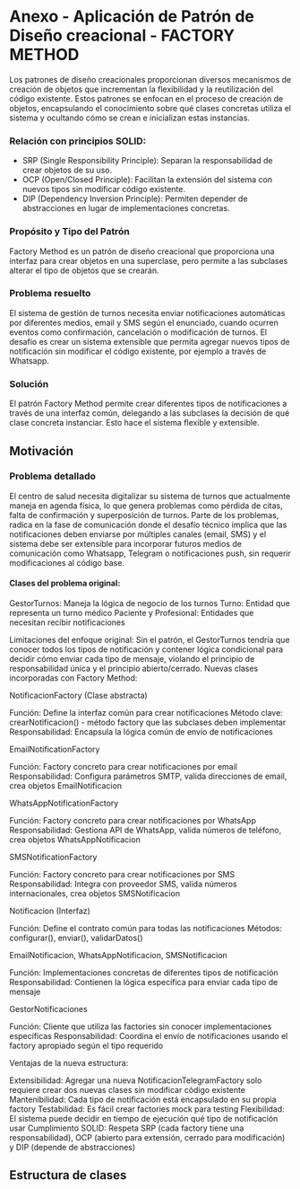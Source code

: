 # Anexo - Aplicación de Patrón de Diseño creacional - FACTORY METHOD

Los patrones de diseño creacionales proporcionan diversos mecanismos de creación de objetos que incrementan la flexibilidad y la reutilización del código existente. Estos patrones se enfocan en el proceso de creación de objetos, encapsulando el conocimiento sobre qué clases concretas utiliza el sistema y ocultando cómo se crean e inicializan estas instancias.

### Relación con principios SOLID:

+ SRP (Single Responsibility Principle): Separan la responsabilidad de crear objetos de su uso.
+ OCP (Open/Closed Principle): Facilitan la extensión del sistema con nuevos tipos sin modificar código existente.
+ DIP (Dependency Inversion Principle): Permiten depender de abstracciones en lugar de implementaciones concretas.

### Propósito y Tipo del Patrón

Factory Method es un patrón de diseño creacional que proporciona una interfaz para crear objetos en una superclase, pero permite a las subclases alterar el tipo de objetos que se crearán.

### Problema resuelto

El sistema de gestión de turnos necesita enviar notificaciones automáticas por diferentes medios, email y SMS según el enunciado, cuando ocurren eventos como confirmación, cancelación o modificación de turnos. El desafío es crear un sistema extensible que permita agregar nuevos tipos de notificación sin modificar el código existente, por ejemplo a través de Whatsapp.

### Solución

El patrón Factory Method permite crear diferentes tipos de notificaciones a través de una interfaz común, delegando a las subclases la decisión de qué clase concreta instanciar. Esto hace el sistema flexible y extensible.

## Motivación

### Problema detallado
El centro de salud necesita digitalizar su sistema de turnos que actualmente maneja en agenda física, lo que genera problemas como pérdida de citas, falta de confirmación y superposición de turnos. Parte de los problemas, radica en la fase de comunicación donde el desafío técnico implica que las notificaciones deben enviarse por múltiples canales (email, SMS) y el sistema debe ser extensible para incorporar futuros medios de comunicación como Whatsapp, Telegram o notificaciones push, sin requerir modificaciones al código base.

#### Clases del problema original:

GestorTurnos: Maneja la lógica de negocio de los turnos
Turno: Entidad que representa un turno médico
Paciente y Profesional: Entidades que necesitan recibir notificaciones

Limitaciones del enfoque original:
Sin el patrón, el GestorTurnos tendría que conocer todos los tipos de notificación y contener lógica condicional para decidir cómo enviar cada tipo de mensaje, violando el principio de responsabilidad única y el principio abierto/cerrado.
Nuevas clases incorporadas con Factory Method:

NotificacionFactory (Clase abstracta)

Función: Define la interfaz común para crear notificaciones
Método clave: crearNotificacion() - método factory que las subclases deben implementar
Responsabilidad: Encapsula la lógica común de envío de notificaciones


EmailNotificationFactory

Función: Factory concreto para crear notificaciones por email
Responsabilidad: Configura parámetros SMTP, valida direcciones de email, crea objetos EmailNotificacion


WhatsAppNotificationFactory

Función: Factory concreto para crear notificaciones por WhatsApp
Responsabilidad: Gestiona API de WhatsApp, valida números de teléfono, crea objetos WhatsAppNotificacion


SMSNotificationFactory

Función: Factory concreto para crear notificaciones por SMS
Responsabilidad: Integra con proveedor SMS, valida números internacionales, crea objetos SMSNotificacion


Notificacion (Interfaz)

Función: Define el contrato común para todas las notificaciones
Métodos: configurar(), enviar(), validarDatos()


EmailNotificacion, WhatsAppNotificacion, SMSNotificacion

Función: Implementaciones concretas de diferentes tipos de notificación
Responsabilidad: Contienen la lógica específica para enviar cada tipo de mensaje


GestorNotificaciones

Función: Cliente que utiliza las factories sin conocer implementaciones específicas
Responsabilidad: Coordina el envío de notificaciones usando el factory apropiado según el tipo requerido



Ventajas de la nueva estructura:

Extensibilidad: Agregar una nueva NotificacionTelegramFactory solo requiere crear dos nuevas clases sin modificar código existente
Mantenibilidad: Cada tipo de notificación está encapsulado en su propia factory
Testabilidad: Es fácil crear factories mock para testing
Flexibilidad: El sistema puede decidir en tiempo de ejecución qué tipo de notificación usar
Cumplimiento SOLID: Respeta SRP (cada factory tiene una responsabilidad), OCP (abierto para extensión, cerrado para modificación) y DIP (depende de abstracciones)

## Estructura de clases



